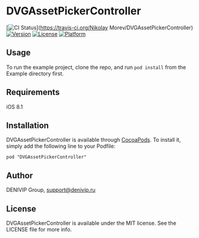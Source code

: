 # DVGAssetPickerController

[![CI Status](http://img.shields.io/travis/denivip/DVGAssetPickerController.svg?style=flat)](https://travis-ci.org/Nikolay Morev/DVGAssetPickerController)
[![Version](https://img.shields.io/cocoapods/v/DVGAssetPickerController.svg?style=flat)](http://cocoadocs.org/docsets/DVGAssetPickerController)
[![License](https://img.shields.io/cocoapods/l/DVGAssetPickerController.svg?style=flat)](http://cocoadocs.org/docsets/DVGAssetPickerController)
[![Platform](https://img.shields.io/cocoapods/p/DVGAssetPickerController.svg?style=flat)](http://cocoadocs.org/docsets/DVGAssetPickerController)

## Usage

To run the example project, clone the repo, and run `pod install` from the Example directory first.

## Requirements

iOS 8.1

## Installation

DVGAssetPickerController is available through [CocoaPods](http://cocoapods.org). To install
it, simply add the following line to your Podfile:

    pod "DVGAssetPickerController"

## Author

DENIVIP Group, support@denivip.ru

## License

DVGAssetPickerController is available under the MIT license. See the LICENSE file for more info.

